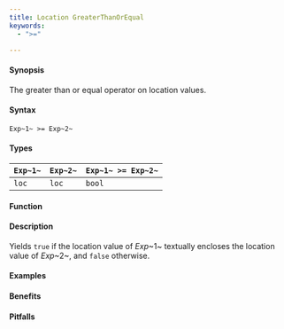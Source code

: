 ```yaml
---
title: Location GreaterThanOrEqual
keywords:
  - ">="

---
```


#### Synopsis

The greater than or equal operator on location values.

#### Syntax

`Exp~1~ >= Exp~2~`

#### Types


| `Exp~1~` | `Exp~2~` | `Exp~1~ >= Exp~2~`  |
| --- | --- | --- |
| `loc`     |  `loc`    | `bool`                |


#### Function

#### Description

Yields `true` if the location value of _Exp_~1~ textually encloses
the location value of _Exp_~2~, and `false` otherwise.

#### Examples

#### Benefits

#### Pitfalls

